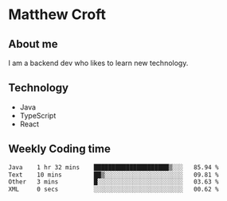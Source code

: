 # Matthew Croft

## About me
I am a backend dev who likes to learn new technology. 

## Technology
- Java
- TypeScript
- React

## Weekly Coding time
<!--START_SECTION:waka-->

```txt
Java    1 hr 32 mins    █████████████████████▒░░░   85.94 %
Text    10 mins         ██▒░░░░░░░░░░░░░░░░░░░░░░   09.81 %
Other   3 mins          █░░░░░░░░░░░░░░░░░░░░░░░░   03.63 %
XML     0 secs          ░░░░░░░░░░░░░░░░░░░░░░░░░   00.62 %
```

<!--END_SECTION:waka-->
